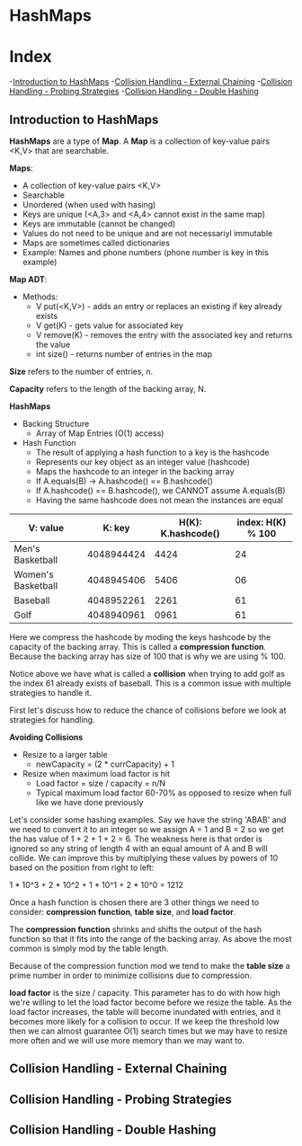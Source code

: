 # HashMaps

# Index
-[Introduction to HashMaps](#introduction-to-hashmaps)
-[Collision Handling - External Chaining](#collision-handling---external-chaining)
-[Collision Handling - Probing Strategies](#collision-handling---probing-strategies)
-[Collision Handling - Double Hashing](#collision-handling---double-hashing)

## Introduction to HashMaps 

**HashMaps** are a type of **Map**. A **Map** is a collection of key-value pairs <K,V> that are searchable. 

**Maps**:
- A collection of key-value pairs <K,V>
- Searchable
- Unordered (when used with hasing)
- Keys are unique (<A,3> and <A,4> cannot exist in the same map)
- Keys are immutable (cannot be changed)
- Values do not need to be unique and are not necessariyl immutable
- Maps are sometimes called dictionaries
- Example: Names and phone numbers (phone number is key in this example)

**Map ADT**:
- Methods:
    - V put(<K,V>) - adds an entry or replaces an existing if key already exists
    - V get(K) - gets value for associated key
    - V remove(K) - removes the entry with the associated key and returns the value
    - int size() - returns number of entries in the map

**Size** refers to the number of entries, n.

**Capacity** refers to the length of the backing array, N.

**HashMaps**
- Backing Structure
    - Array of Map Entries (O(1) access)
- Hash Function
    - The result of applying a hash function to a key is the hashcode
    - Represents our key object as an integer value (hashcode)
    - Maps the hashcode to an integer in the backing array
    - If A.equals(B) -> A.hashcode() == B.hashcode()
    - If A.hashcode() == B.hashcode(), we CANNOT assume A.equals(B)
    - Having the same hashcode does not mean the instances are equal


|V: value|K: key|H(K): K.hashcode()|index: H(K) % 100|
|--------|------|------------------|-----------------|
|Men's Basketball|4048944424|4424|24|
|Women's Basketball|4048945406|5406|06|
|Baseball|4048952261|2261|61|
|Golf|4048940961|0961|61|


Here we compress the hashcode by moding the keys hashcode by the capacity of the backing array. This is called a **compression function**. Because the backing array has size of 100 that is why we are using % 100.

Notice above we have what is called a **collision** when trying to add golf as the index 61 already exists of baseball. This is a common issue with multiple strategies to handle it.

First let's discuss how to reduce the chance of collisions before we look at strategies for handling.

**Avoiding Collisions**
- Resize to a larger table
    - newCapacity = (2 * currCapacity) + 1
- Resize when maximum load factor is hit
    - Load factor = size / capacity = n/N
    - Typical maximum load factor 60-70% as opposed to resize when full like we have done previously

Let's consider some hashing examples. Say we have the string 'ABAB' and we need to convert it to an integer so we assign A = 1 and B = 2 so we get the has value of 1 + 2 + 1 + 2 = 6. The weakness here is that order is ignored so any string of length 4 with an equal amount of A and B will collide. We can improve this by multiplying these values by powers of 10 based on the position from right to left:

1 * 10^3 + 2 * 10^2 + 1 * 10^1 + 2 * 10^0 = 1212

Once a hash function is chosen there are 3 other things we need to consider: **compression function**, **table size**, and **load factor**.

The **compression function** shrinks and shifts the output of the hash function so that it fits into the range of the backing array. As above the most common is simply mod by the table length.

Because of the compression function mod we tend to make the **table size** a prime number in order to minimize collisions due to compression. 

**load factor** is the size / capacity. This parameter has to do with how high we're willing to let the load factor become before we resize the table. As the load factor increases, the table will become inundated with entries, and it becomes more likely for a collision to occur. If we keep the threshold low then we can almost guarantee O(1) search times but we may have to resize more often and we will use more memory than we may want to.

## Collision Handling - External Chaining

## Collision Handling - Probing Strategies

## Collision Handling - Double Hashing